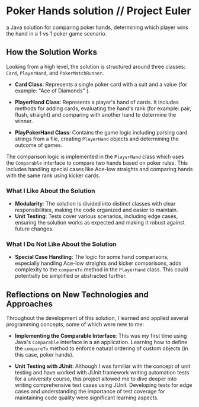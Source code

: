 # Poker Hands solution // Project Euler

a Java solution for comparing poker hands, determining which player wins the hand in a 1 vs 1 poker game scenario. 

## How the Solution Works

Looking from a high level, the solution is structured around three classes: `Card`, `PlayerHand`, and `PokerMatchRunner`.

- **Card Class**: Represents a single poker card with a suit and a value (for example: "Ace of Diamonds" ).

- **PlayerHand Class**: Represents a player's hand of cards. It includes methods for adding cards, evaluating the hand's rank (for example: pair, flush, straight) and comparing with another hand to determine the winner.

- **PlayPokerHand Class**: Contains the game logic including parsing card strings from a file, creating `PlayerHand` objects and determining the outcome of games.

The comparison logic is implemented in the `PlayerHand` class which uses the `Comparable` interface to compare two hands based on poker rules. This includes handling special cases like Ace-low straights and comparing hands with the same rank using kicker cards.

### What I Like About the Solution

- **Modularity**: The solution is divided into distinct classes with clear responsibilities, making the code organized and easier to maintain.
- **Unit Testing**: Tests cover various scenarios, including edge cases, ensuring the solution works as expected and making it robust against future changes.

### What I Do Not Like About the Solution

- **Special Case Handling**: The logic for some hand comparisons, especially handling Ace-low straights and kicker comparisons, adds complexity to the `compareTo` method in the `PlayerHand` class. This could potentially be simplified or abstracted further.

## Reflections on New Technologies and Approaches

Throughout the development of this solution, I learned and applied several programming concepts, some of which were new to me:

- **Implementing the Comparable Interface**: This was my first time using Java's `Comparable` interface in a an application. Learning how to define the `compareTo` method to enforce natural ordering of custom objects (in this case, poker hands).

- **Unit Testing with JUnit**: Although I was familiar with the concept of unit testing and have worked with JUnit framework writing automation tests for a university course, this project allowed me to dive deeper into writing comprehensive test cases using JUnit. Developing tests for edge cases and understanding the importance of test coverage for maintaining code quality were significant learning aspects.
